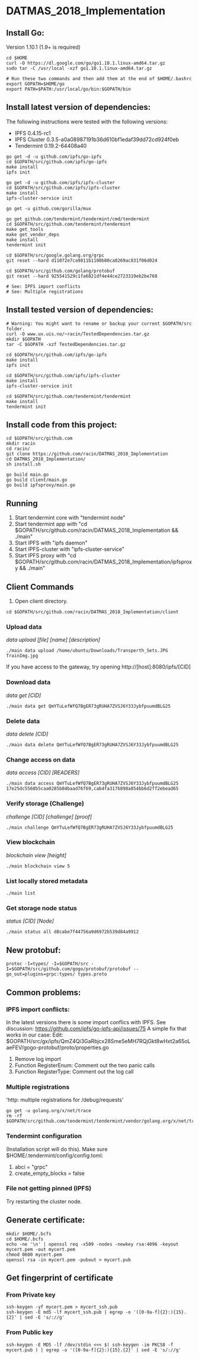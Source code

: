 # DATMAS_2018_Implementation

## Install Go:
Version 1.10.1 (1.9+ is required)
```
cd $HOME
curl -O https://dl.google.com/go/go1.10.1.linux-amd64.tar.gz
sudo tar -C /usr/local -xzf go1.10.1.linux-amd64.tar.gz

# Run these two commands and then add them at the end of $HOME/.bashrc
export GOPATH=$HOME/go
export PATH=$PATH:/usr/local/go/bin:$GOPATH/bin
```

## Install latest version of dependencies:
The following instructions were tested with the following versions:
* IPFS 0.4.15-rc1
* IPFS Cluster 0.3.5-a0a08987191b36d610bf1edaf39dd72cd924f0eb
* Tendermint 0.19.2-64408a40

```
go get -d -u github.com/ipfs/go-ipfs
cd $GOPATH/src/github.com/ipfs/go-ipfs
make install
ipfs init

go get -d -u github.com/ipfs/ipfs-cluster
cd $GOPATH/src/github.com/ipfs/ipfs-cluster
make install
ipfs-cluster-service init

go get -u github.com/gorilla/mux

go get github.com/tendermint/tendermint/cmd/tendermint
cd $GOPATH/src/github.com/tendermint/tendermint
make get_tools
make get_vendor_deps
make install
tendermint init

cd $GOPATH/src/google.golang.org/grpc
git reset --hard d11072e7ca9811b1100b80ca0269ac831f06d024

cd $GOPATH/src/github.com/golang/protobuf
git reset --hard 925541529c1fa6821df4e44ce2723319eb2be768

# See: IPFS import conflicts
# See: Multiple registrations 
```
## Install tested version of dependencies:
```
# Warning: You might want to rename or backup your current $GOPATH/src folder.
curl -O www.ux.uis.no/~racin/TestedDependencies.tar.gz
mkdir $GOPATH
tar -C $GOPATH -xzf TestedDependencies.tar.gz 

cd $GOPATH/src/github.com/ipfs/go-ipfs
make install
ipfs init

cd $GOPATH/src/github.com/ipfs/ipfs-cluster
make install
ipfs-cluster-service init

cd $GOPATH/src/github.com/tendermint/tendermint
make install
tendermint init
```

## Install code from this project:
```
cd $GOPATH/src/github.com
mkdir racin
cd racin/
git clone https://github.com/racin/DATMAS_2018_Implementation
cd DATMAS_2018_Implementation/
sh install.sh

go build main.go
go build client/main.go
go build ipfsproxy/main.go
```

## Running 
1. Start tendermint core with "tendermint node"
2. Start tendermint app with "cd $GOPATH/src/github.com/racin/DATMAS_2018_Implementation && ./main"
3. Start IPFS with "ipfs daemon"
4. Start IPFS-cluster with "ipfs-cluster-service"
5. Start IPFS proxy with "cd $GOPATH/src/github.com/racin/DATMAS_2018_Implementation/ipfsproxy && ./main"

## Client Commands
1. Open client directory.
```
cd $GOPATH/src/github.com/racin/DATMAS_2018_Implementation/client
```
### Upload data
_data upload [file] [name] [description]_
```
./main data upload /home/ubuntu/Downloads/Transperth_Sets.JPG TrainImg.jpg
```
If you have access to the gateway, try opening http://[host]:8080/ipfs/[CID]
### Download data
_data get [CID]_
```
./main data get QmYTuLefWfQ7BgER73gRUHA7ZVSJ6Y33JybfpuumdBLG25
```
### Delete data
_data delete [CID]_
```
./main data delete QmYTuLefWfQ7BgER73gRUHA7ZVSJ6Y33JybfpuumdBLG25
```
### Change access on data
_data access [CID] [READERS]_
```
./main data access QmYTuLefWfQ7BgER73gRUHA7ZVSJ6Y33JybfpuumdBLG25 17e25dc5568b5caa0285b04baad76f69,cab4fa317b898a854bb6d2ff2ebead65
```
### Verify storage (Challenge)
_challenge [CID] [challenge] [proof]_
```
./main challenge QmYTuLefWfQ7BgER73gRUHA7ZVSJ6Y33JybfpuumdBLG25
```
### View blockchain
_blockchain view [height]_
```.
./main blockchain view 5
```
### List locally stored metadata
```./main list```
### Get storage node status
_status [CID] [Node]_
```
./main status all d8cabe7f44756a9d6972b539d84a9912
```

## New protobuf:
```
protoc -I=types/ -I=$GOPATH/src -I=$GOPATH/src/github.com/gogo/protobuf/protobuf --go_out=plugins=grpc:types/ types.proto
```

## Common problems:
### IPFS import conflicts:
In the latest versions there is some import conflics with IPFS. See discussion: https://github.com/ipfs/go-ipfs-api/issues/75
A simple fix that works in our case:
Edit: $GOPATH/src/gx/ipfs/QmZ4Qi3GaRbjcx28Sme5eMH7RQjGkt8wHxt2a65oLaeFEV/gogo-protobuf/proto/properties.go
1. Remove log import
2. Function RegisterEnum: Comment out the two panic calls
3. Function RegisterType: Comment out the log call

### Multiple registrations
'http: multiple registrations for /debug/requests'
```
go get -u golang.org/x/net/trace
rm -rf $GOPATH/src/github.com/tendermint/tendermint/vendor/golang.org/x/net/trace
```

### Tendermint configuration
(Installation script will do this).
Make sure $HOME/.tendermint/config/config.toml:
1. abci = "grpc"
2. create_empty_blocks = false

### File not getting pinned (IPFS)
Try restarting the cluster node.

## Generate certificate:
```
mkdir $HOME/.bcfs
cd $HOME/.bcfs
echo -ne '\n' | openssl req -x509 -nodes -newkey rsa:4096 -keyout mycert.pem -out mycert.pem
chmod 0600 mycert.pem
openssl rsa -in mycert.pem -pubout > mycert.pub
```

## Get fingerprint of certificate
### From Private key
```
ssh-keygen -yf mycert.pem > mycert_ssh.pub
ssh-keygen -E md5 -lf mycert_ssh.pub | egrep -o '([0-9a-f]{2}:){15}.{2}' | sed -E 's/://g'
```

### From Public key
```
ssh-keygen -E MD5 -lf /dev/stdin <<< $( ssh-keygen -im PKCS8 -f mycert.pub ) | egrep -o '([0-9a-f]{2}:){15}.{2}' | sed -E 's/://g'
```
